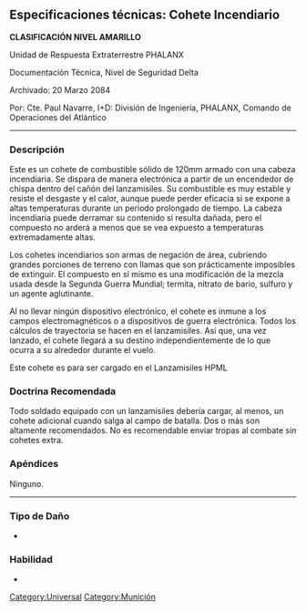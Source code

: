 ## Especificaciones técnicas: Cohete Incendiario

**CLASIFICACIÓN NIVEL AMARILLO**

Unidad de Respuesta Extraterrestre PHALANX

Documentación Técnica, Nivel de Seguridad Delta

Archivado: 20 Marzo 2084

Por: Cte. Paul Navarre, I+D: División de Ingeniería, PHALANX, Comando de
Operaciones del Atlántico

------------------------------------------------------------------------

### Descripción

Este es un cohete de combustible sólido de 120mm armado con una cabeza
incendiaria. Se dispara de manera electrónica a partir de un encendedor
de chispa dentro del cañón del lanzamisiles. Su combustible es muy
estable y resiste el desgaste y el calor, aunque puede perder eficacia
si se expone a altas temperaturas durante un periodo prolongado de
tiempo. La cabeza incendiaria puede derramar su contenido si resulta
dañada, pero el compuesto no arderá a menos que se vea expuesto a
temperaturas extremadamente altas.

Los cohetes incendiarios son armas de negación de área, cubriendo
grandes porciones de terreno con llamas que son prácticamente imposibles
de extinguir. El compuesto en sí mismo es una modificación de la mezcla
usada desde la Segunda Guerra Mundial; termita, nitrato de bario,
sulfuro y un agente aglutinante.

Al no llevar ningún dispositivo electrónico, el cohete es inmune a los
campos electromagnéticos o a dispositivos de guerra electrónica. Todos
los cálculos de trayectoria se hacen en el lanzamisiles. Así que, una
vez lanzado, el cohete llegará a su destino independientemente de lo que
ocurra a su alrededor durante el vuelo.

Este cohete es para ser cargado en el Lanzamisiles HPML

### Doctrina Recomendada

Todo soldado equipado con un lanzamisiles debería cargar, al menos, un
cohete adicional cuando salga al campo de batalla. Dos o más son
altamente recomendados. No es recomendable enviar tropas al combate sin
cohetes extra.

### Apéndices

Ninguno.

------------------------------------------------------------------------

### Tipo de Daño

-

### Habilidad

-

[Category:Universal](Category:Universal "wikilink")
[Category:Munición](Category:Munición "wikilink")
